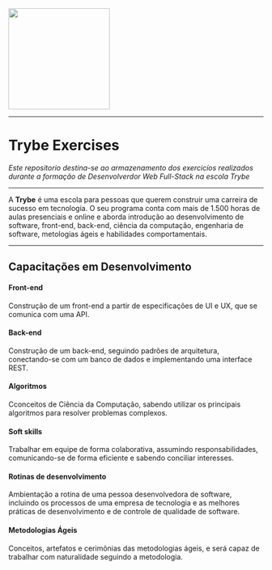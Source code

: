 <img src="https://theme.zdassets.com/theme_assets/9633455/9814df697eaf49815d7df109110815ff887b3457.png" width="200">

____________

# Trybe Exercises 


<i> Este repositorio destina-se ao armazenamento dos exercicíos realizados durante a formação de Desenvolverdor Web Full-Stack na escola Trybe </i>
_____________

A <strong>Trybe</strong> é uma escola para pessoas que querem construir uma carreira de sucesso em tecnologia. O seu programa conta com mais de 1.500 horas de aulas presenciais e online e aborda introdução ao desenvolvimento de software, front-end, back-end, ciência da computação, engenharia de software, metologias ágeis e habilidades comportamentais.

____________

## Capacitações em Desenvolvimento

#### Front-end
Construção de um front-end a partir de especificações de UI e UX, que se comunica com uma API.

#### Back-end
Construção de um back-end, seguindo padrões de arquitetura, conectando-se com um banco de dados e implementando uma interface REST.

#### Algoritmos
Cconceitos de Ciência da Computação, sabendo utilizar os principais algoritmos para resolver problemas complexos.

#### Soft skills
Trabalhar em equipe de forma colaborativa, assumindo responsabilidades, comunicando-se de forma eficiente e sabendo conciliar interesses.

#### Rotinas de desenvolvimento
Ambientação a rotina de uma pessoa desenvolvedora de software, incluindo os processos de uma empresa de tecnologia e as melhores práticas de desenvolvimento e de controle de qualidade de software.

#### Metodologias Ágeis
Conceitos, artefatos e cerimônias das metodologias ágeis, e será capaz de trabalhar com naturalidade seguindo a metodologia.
